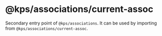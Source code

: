 # @kps/associations/current-assoc

Secondary entry point of `@kps/associations`. It can be used by importing from `@kps/associations/current-assoc`.
